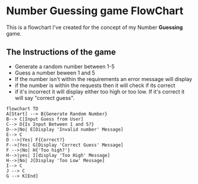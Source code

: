 # Number Guessing game FlowChart
This is a flowchart I've created for the concept of my Number **Guessing** game. 
## The Instructions of the game
+ Generate a random number between 1-5
+ Guess a number beween 1 and 5
+ If the number isn't within the requirements an error message will display
+ if the number is within the requests then it will check if its correct
+ if it's incorrect it will display either too high or too low. If it's correct it will say "correct guess".
```mermaid 
flowchart TD
A[Start] --> B{Generate Random Number}
B--> C[Input Guess from User]
C--> D{Is Input Between 1 and 5?}
D-->|No| E[Display 'Invalid number' Message]
E--> C
D -->|Yes| F{Correct?}
F-->|Yes| G[Display 'Correct Guess' Message]
F -->|No| H{'Too high?'}
H-->|yes| I[display 'Too High' Message]
H-->|No| J[Display 'Too Low' Message]
I--> C
J --> C
G --> K[End]


